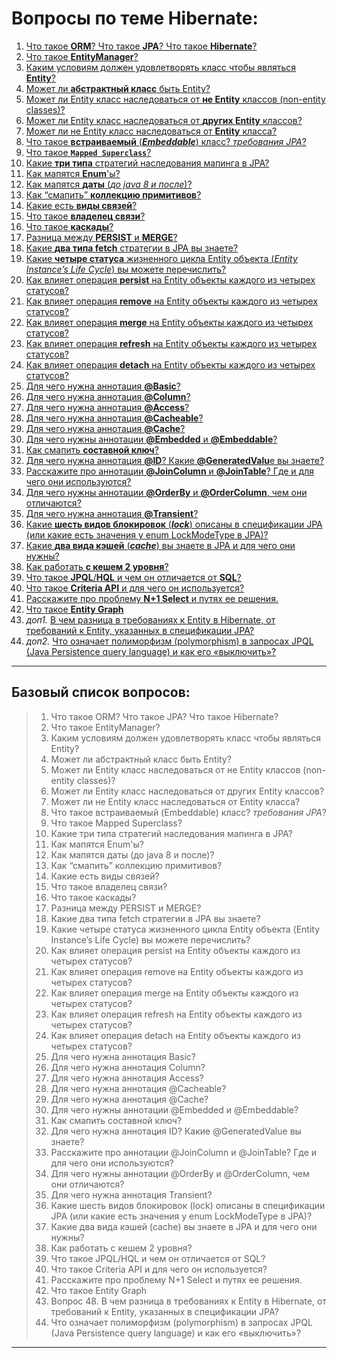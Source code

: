 # Вопросы по теме **Hibernate**:
1. [Что такое **ORM**? Что такое **JPA**? Что такое **Hibernate**?](solutions/01_ORM_JPA_Hibernate.md)
2. [Что такое **EntityManager**?](solutions/02_EntityManager.md)
3. [Каким условиям должен удовлетворять класс чтобы являться **Entity**?](solutions/03_Условия_для_Entity.md)
4. [Может ли **абстрактный класс** быть Entity?](solutions/04_абстр_кл_Entity.md)
5. [Может ли Entity класс наследоваться от **не Entity** классов (non-entity classes)?](solutions/05_Entity_насл_от_не_Entity.md)
6. [Может ли Entity класс наследоваться от **других Entity** классов?](solutions/06_Entity_насл_от_др_Entity.md)
7. [Может ли не Entity класс наследоваться от **Entity** класса?](solutions/07_Entity_насл_от_Entity.md)
8. [Что такое **встраиваемый** (***Embeddable***) класс? _требования JPA_?](solutions/08_встраиваемый_Embeddable.md)
9. [Что такое **`Mapped Superclass`**?](solutions/09_Mapped_Superclass.md)
10. [Какие **три типа** стратегий наследования мапинга в JPA?](solutions/10_3_т_стратегий_насл_JPA.md)
11. [Как мапятся **Enum**'ы?](solutions/11_смапить_Enum.md)
12. [Как мапятся **даты** (*до java 8 и после*)?](solutions/12_смапить_даты.md)
13. [Как “смапить” **коллекцию примитивов**?](solutions/13_смапить_колкц_примитив.md)
14. [Какие есть **виды связей**?](solutions/14_виды_связей.md)
15. [Что такое **владелец связи**?](solutions/15_владелец_связи.md)
16. [Что такое **каскады**?](solutions/16_каскады.md)
17. [Разница между **PERSIST** и **MERGE**?](solutions/17_PERSIST_и_MERGE.md)
18. [Какие **два типа fetch** стратегии в JPA вы знаете?](solutions/18_2_типа_fetch_в_JPA.md)
19. [Какие **четыре статуса** жизненного цикла Entity объекта (*Entity Instance’s Life Cycle*) вы можете перечислить?](solutions/19_4_статуса_ж_ц_Entity.md)
20. [Как влияет операция **persist** на Entity объекты каждого из четырех статусов?](solutions/20_вл_persist_на_Entity_кажд_.md)
21. [Как влияет операция **remove** на Entity объекты каждого из четырех статусов?](solutions/21_вл_remove_на_Entity_кажд_.md)
22. [Как влияет операция **merge** на Entity объекты каждого из четырех статусов?](solutions/22_вл_merge_на_Entity_кажд_.md)
23. [Как влияет операция **refresh** на Entity объекты каждого из четырех статусов?](solutions/23_вл_refresh_на_Entity_кажд_.md)
24. [Как влияет операция **detach** на Entity объекты каждого из четырех статусов?](solutions/24_вл_detach_на_Entity_кажд_.md)
25. [Для чего нужна аннотация **@Basic**?](solutions/25_аннотация_Basic.md)
26. [Для чего нужна аннотация **@Column**?](solutions/26_аннотация_Column.md)
27. [Для чего нужна аннотация **@Access**?](solutions/27_аннотация_Access.md)
28. [Для чего нужна аннотация **@Cacheable**?](solutions/28_аннотация_Cacheable.md)
29. [Для чего нужна аннотация **@Cache**?](solutions/29_аннотация_Cache.md)
30. [Для чего нужны аннотации **@Embedded** и **@Embeddable**?](solutions/30_аннотации_Embedded_Embeddable.md)
31. [Как смапить **составной ключ**?](solutions/31_смапить_составной_ключ.md)
32. [Для чего нужна аннотация **@ID**? Какие **@GeneratedValu**e вы знаете?](solutions/32_аннотация_ID_GeneratedValue.md)
33. [Расскажите про аннотации **@JoinColumn** и **@JoinTable**? Где и для чего они используются?](solutions/33_аннотации_JoinColumn_JoinTable.md)
34. [Для чего нужны аннотации **@OrderBy** и **@OrderColumn**, чем они отличаются?](solutions/34_аннотации_OrderBy_OrderColumn.md)
35. [Для чего нужна аннотация **@Transient**?](solutions/35_аннотация_Transient.md)
36. [Какие **шесть видов блокировок** (***lock***) описаны в спецификации JPA (или какие есть значения у enum LockModeType в JPA)?](solutions/36_6_видов_блок_lock_JPA.md)
37. [Какие **два вида кэшей** (***cache***) вы знаете в JPA и для чего они нужны?](solutions/37_2_вида_кэшей_в_JPA.md)
38. [Как работать **с кешем 2 уровня**?](solutions/38_кеш_2_уровня.md)
39. [Что такое **JPQL**/**HQL** и чем он отличается от **SQL**?](solutions/39_JPQL_HQL_отлич_от_SQL.md)
40. [Что такое **Criteria API** и для чего он используется?](solutions/40_Criteria_API.md)
41. [Расскажите про проблему **N+1 Select** и путях ее решения.](solutions/41_N+1_Select.md)
42. [Что такое **Entity Graph**](solutions/42_Entity_Graph.md)
43. _доп1._ [В чем разница в требованиях к Entity в Hibernate, от требований к Entity, указанных в спецификации JPA?](solutions/43_треб_к_Entity_Hibernate_Entity_JPA.md)
44. _доп2._ [Что означает полиморфизм (polymorphism) в запросах JPQL (Java Persistence query language) и как его «выключить»?](solutions/44_полиморфизм_в_запросах_JPQL_выкл.md)

---
## **Базовый список вопросов:**
> 1. Что такое ORM? Что такое JPA? Что такое Hibernate?
> 2. Что такое EntityManager?
> 3. Каким условиям должен удовлетворять класс чтобы являться Entity?
> 4. Может ли абстрактный класс быть Entity?
> 5. Может ли Entity класс наследоваться от не Entity классов (non-entity classes)?
> 6. Может ли Entity класс наследоваться от других Entity классов?
> 7. Может ли не Entity класс наследоваться от Entity класса?
> 8. Что такое встраиваемый (Embeddable) класс? _требования JPA_?
> 9. Что такое Mapped Superclass?
> 10. Какие три типа стратегий наследования мапинга в JPA?
> 11. Как мапятся Enum'ы?
> 12. Как мапятся даты (до java 8 и после)?
> 13. Как “смапить” коллекцию примитивов?
> 14. Какие есть виды связей?
> 15. Что такое владелец связи?
> 16. Что такое каскады?
> 17. Разница между PERSIST и MERGE?
> 18. Какие два типа fetch стратегии в JPA вы знаете?
> 19. Какие четыре статуса жизненного цикла Entity объекта (Entity Instance’s Life Cycle) вы можете перечислить?
> 20. Как влияет операция persist на Entity объекты каждого из четырех статусов?
> 21. Как влияет операция remove на Entity объекты каждого из четырех статусов?
> 22. Как влияет операция merge на Entity объекты каждого из четырех статусов?
> 23. Как влияет операция refresh на Entity объекты каждого из четырех статусов?
> 24. Как влияет операция detach на Entity объекты каждого из четырех статусов?
> 25. Для чего нужна аннотация Basic?
> 26. Для чего нужна аннотация Column?
> 27. Для чего нужна аннотация Access?
> 28. Для чего нужна аннотация @Cacheable?
> 29. Для чего нужна аннотация @Cache?
> 30. Для чего нужны аннотации @Embedded и @Embeddable?
> 31. Как смапить составной ключ?
> 32. Для чего нужна аннотация ID? Какие @GeneratedValue вы знаете?
> 33. Расскажите про аннотации @JoinColumn и @JoinTable? Где и для чего они используются?
> 34. Для чего нужны аннотации @OrderBy и @OrderColumn, чем они отличаются?
> 35. Для чего нужна аннотация Transient?
> 36. Какие шесть видов блокировок (lock) описаны в спецификации JPA (или какие есть значения у enum LockModeType в JPA)?
> 37. Какие два вида кэшей (cache) вы знаете в JPA и для чего они нужны?
> 38. Как работать с кешем 2 уровня?
> 39. Что такое JPQL/HQL и чем он отличается от SQL?
> 40. Что такое Criteria API и для чего он используется?
> 41. Расскажите про проблему N+1 Select и путях ее решения.
> 42. Что такое Entity Graph
> 43. Вопрос 48. В чем разница в требованиях к Entity в Hibernate, от требований к Entity, указанных в спецификации JPA?
> 44. Что означает полиморфизм (polymorphism) в запросах JPQL (Java Persistence query language) и как его «выключить»?

---
